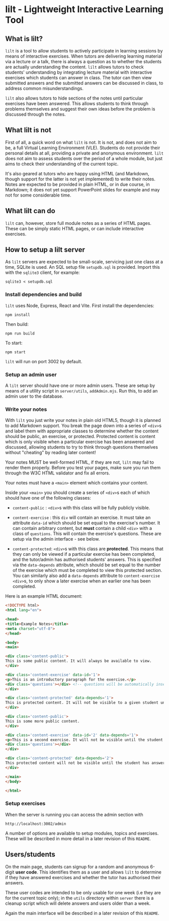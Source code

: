 # lilt - Lightweight Interactive Learning Tool

## What is lilt?

`lilt` is a tool to allow students to actively participate in learning sessions by means of interactive exercises. When tutors are delivering learning material via a lecture or a talk, there is always a question as to whether the students are actually understanding the content. `lilt` allows tutors to check students' understanding by integrating lecture material with interactive exercises which students can answer in class. The tutor can then view submitted answers and the submitted answers can be discussed in class, to address common misunderstandings.

`lilt` also allows tutors to hide sections of the notes until particular exercises have been answered. This allows students to think through problems themselves and suggest their own ideas before the problem is discussed through the notes.

## What lilt is not

First of all, a quick word on what `lilt` is not. It is not, and does not aim to be, a full Virtual Learning Environment (VLE). Students do not provide their personal details at all, providing a private and anonymous environment. `lilt` does not aim to assess students over the period of a whole module, but just aims to check their understanding of the current topic.

It's also geared at tutors who are happy using HTML (and Markdown, though support for the latter is not yet implemented) to write their notes. Notes are expected to be provided in plain HTML, or in due course, in Markdown; it does not yet support PowerPoint slides for example and may not for some considerable time.

## What lilt can do

`lilt` can, however, store full module notes as a series of HTML pages. These can be simply static HTML pages, or can include interactive exercises.

## How to setup a lilt server

As `lilt` servers are expected to be small-scale, servicing just one class at a time, SQLite is used. An SQL setup file `setupdb.sql` is provided. Import this with the `sqlite3` client, for example:

```
sqlite3 < setupdb.sql
```

### Install dependencies and build

`lilt` uses Node, Express, React and Vite. First install the dependencies:

```
npm install
```

Then build:

```
npm run build
```

To start:

```
npm start
```

`lilt` will run on port 3002 by default.
 
### Setup an admin user

A `lilt` server should have one or more admin users. These are setup by means of a utility script in `server/utils`, `addAdmin.mjs`. Run this, to add an admin user to the database. 


### Write your notes

With `lilt` you just write your notes in plain old HTML5, though it is planned to add Markdown support. You break the page down into a series of `<div>`s and label them with appropriate classes to determine whether the content should be public, an exercise, or protected. Protected content is content which is only visible when a particular exercise has been answered and discussed, allowing students to try to think through questions themselves without "cheating" by reading later content!

Your notes MUST be well-formed HTML, if they are not, `lilt` may fail to render them properly. Before you test your pages, make sure you run them through the W3C HTML validator and fix all errors.

Your notes must have a `<main>` element which contains your content.

Inside your `<main>` you should create a series of `<div>`s each of which should have one of the following classes:

- `content-public` : `<div>`s with this class will be fully publicly visible.

- `content-exercise` : this `div` will contain an exercise. It must take an attribute `data-id` which should be set equal to the exercise's number. It can contain arbitrary content, but **must** contain a child `<div>` with a class of `questions`. This will contain the exercise's questions. These are setup via the admin interface - see below. 

- `content-protected`: `<div>`s with this class are **protected**. This means that they can only be viewed if a particular exercise has been completed, and the tutor/admin has authorised students' answers. This is specified via the `data-depends` attribute, which should be set equal to the number of the exercise which must be completed to view this protected section. You can similarly also add a `data-depends` attribute to `content-exercise` `<div>`s, to only show a later exercise when an earlier one has been completed.

Here is an example HTML document:
```html
<!DOCTYPE html>
<html lang="en">

<head>
<title>Example Notes</title>
<meta charset="utf-8">
</head>

<body>
<main>

<div class='content-public'>
This is some public content. It will always be available to view.
</div>

<div class='content-exercise' data-id='1'>
<p>This is an introductory paragraph for the exercise.</p>
<div class='questions'></div> <!-- questions will be automatically inserted here -->
</div>

<div class='content-protected' data-depends='1'>
This is protected content. It will not be visible to a given student until they have answered Exercise 1 and had their answers authorised by the tutor.
</div>

<div class='content-public'>
This is some more public content.
</div>

<div class='content-exercise' data-id='2' data-depends='1'>
<p>This is a second exercise. It will not be visible until the student has completed Exercise 1 and had their answers authorised by the tutor.</p>
<div class='questions'></div>
</div>

<div class='content-protected' data-depends='2'>
This protected content will not be visible until the student has answered Exercise 2 and had their answers authorised by the tutor.
</div>

</main>
</body>

</html>
```

### Setup exercises

When the server is running you can access the admin section with

```
http://localhost:3002/admin
```

A number of options are available to setup modules, topics and exercises. These will be described in more detail in a later revision of this `README`.

## Users/students

On the main page, students can signup for a random and anonymous 6-digit **user code**. This identifies them as a user and allows `lilt` to determine if they have answered exercises and whether the tutor has authorised their answers.

These user codes are intended to be only usable for one week (i.e they are for the current topic only); in the `utils` directory within `server` there is a cleanup script which will delete answers and users older than a week.

Again the main interface will be described in a later revision of this `README`.
